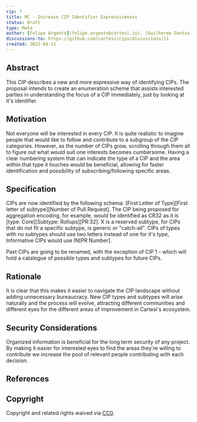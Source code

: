 ```yaml
---
cip: 7
title: MC - Increase CIP Identifier Expressiveness
status: Draft
type: Meta
author: [Felipe Argento](felipe.argento@cartesi.io), [Guilherme Dantas](guilherme.dantas@cartesi.io), [Fabiana Cecin](fabiana.cecin@cartesi.io), [Augusto Teixeira](augusto.teixeira@cartesi.io)
discussions-to: https://github.com/cartesi/cips/discussions/11
created: 2022-04-11
---
```


## Abstract

This CIP describes a new and more expressive way of identifying CIPs.
The proposal intends to create an enumeration scheme that assists interested parties in understanding the focus of a CIP immediately, just by looking at it's identifier.

## Motivation

Not everyone will be interested in every CIP. It is quite realistic to imagine people that would like to follow and contribute to a subgroup of the CIP categories.
However, as the number of CIPs grow, scrolling through them all to figure out what would suit one interests becomes cumbersome.
Having a clear numbering system that can indicate the type of a CIP and the area within that type it touches would be beneficial, allowing for faster identification and possibility of subscribing/following specific areas.

## Specification

CIPs are now identified by the following schema: [First Letter of Type][First letter of subtype][Number of Pull Request]. The CIP being proposed for aggregation encoding, for example, would be identified as CR32 as it is [type: Core][Subtype: Rollups][PR:32]. X is a reserved subtype, for CIPs that do not fit a specific subtype, is generic or "catch-all". CIPs of types with no subtypes should use two letters instead of one for it's type, Informative CIPs would use IN[PR Number].

Past CIPs are going to be renamed, with the exception of CIP 1 - which will hold a catalogue of possible types and subtypes for future CIPs.


## Rationale

It is clear that this makes it easier to navigate the CIP landscape without adding unnecessary bureaucracy. New CIP types and subtypes will arise naturally and the process will evolve, attracting different communities and different eyes for the different areas of improvement in Cartesi's ecosystem.

## Security Considerations

Organized information is beneficial for the long term security of any project. By making it easier for interested eyes to find the areas they're willing to contribute we increase the pool of relevant people contributing with each decision.

## References

[Ethereum Improvement Proposal]: https://eips.ethereum.org/

## Copyright

Copyright and related rights waived via [CC0](https://creativecommons.org/publicdomain/zero/1.0/).
